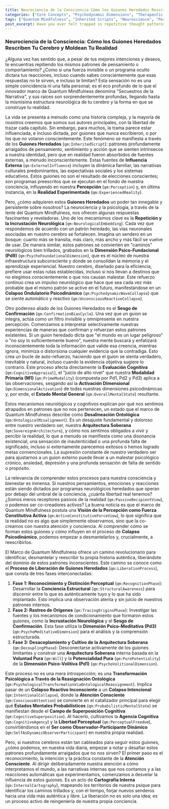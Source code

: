 ```yaml
---
title: Neurociencia de la Consciencia Cómo los Guiones Heredados Rescriben Tu Cerebro y Moldean Tu Realidad
categories: ["Core Concepts", "Psychodynamic Dimensions", "Therapeutic Strategies"]
tags: ["Quantum Mindfulness", "Inherited Scripts", "Neuroscience", "Perception", "Consciousness", "Self-Actualization", "Psychodynamic Wave Collapse", "Ontological Misalignment"]
post_excerpt: Have you ever felt trapped in repetitive thought patterns, as if an invisible force dictates your reactions? This phenomenon, known as "Inherited Scripts" within the Quantum Mindfulness framework, reveals how external influences can deeply rewire our brains and shape our perceived reality. This post explores the neurological mechanisms behind these scripts and how we can reclaim our cognitive agency to rewrite our own authentic story.
---
```


### Neurociencia de la Consciencia: Cómo los Guiones Heredados Rescriben Tu Cerebro y Moldean Tu Realidad

¿Alguna vez has sentido que, a pesar de tus mejores intenciones y deseos, te encuentras repitiendo los mismos patrones de pensamiento o comportamiento? ¿Como si una fuerza invisible o un programa oculto dictara tus reacciones, incluso cuando sabes conscientemente que esas respuestas no te sirven, e incluso te limitan? Esta sensación no es una simple coincidencia ni una falla personal; es el eco profundo de lo que el innovador marco de Quantum Mindfulness denomina "Secuestros de la Narrativa", y sus raíces son sorprendentemente profundas, llegando hasta la mismísima estructura neurológica de tu cerebro y la forma en que se construye tu realidad.

La vida se presenta a menudo como una historia compleja, y la mayoría de nosotros creemos que somos sus autores principales, con la libertad de trazar cada capítulo. Sin embargo, para muchos, la trama parece estar influenciada, e incluso dictada, por guiones que nunca escribieron, o por los que no votaron conscientemente. Este fenómeno se manifiesta a través de los **Guiones Heredados** (`qm:InheritedScript`): patrones profundamente arraigados de pensamiento, sentimiento y acción que se sienten intrínsecos a nuestra identidad, pero que en realidad fueron absorbidos de fuentes externas, a menudo inconscientemente. Estas fuentes de **Influencia Externa** (`qm:ExternalInfluence`) incluyen la dinámica familiar, las narrativas culturales predominantes, las expectativas sociales y los sistemas educativos. Estos guiones no son el resultado de elecciones conscientes; son programas preescritos que se ejecutan en el fondo de nuestra conciencia, influyendo en nuestra **Percepción** (`qm:Perception`) y, en última instancia, en la **Realidad Experimentada** (`qm:ExperiencedReality`).

Pero, ¿cómo adquieren estos **Guiones Heredados** un poder tan innegable y persistente sobre nosotros? La neurociencia y la psicología, a través de la lente del Quantum Mindfulness, nos ofrecen algunas respuestas fascinantes y reveladoras. Uno de los mecanismos clave es la **Repetición y la Incrustación Neurológica** (`qm:NeurologicalEmbedding`). Cada vez que respondemos de acuerdo con un patrón heredado, las vías neuronales asociadas en nuestro cerebro se fortalecen. Imagina un sendero en un bosque: cuanto más se transita, más claro, más ancho y más fácil se vuelve de usar. De manera similar, estos patrones se convierten en "caminos" neurológicos bien trillados, grabados en la **Dimensión Psico-Fundacional (Pd9)** (`qm:PsychoFoundationalDimension`), que es el núcleo de nuestra infraestructura subconsciente y donde se consolidan la memoria y el aprendizaje experiencial. Nuestro cerebro, diseñado para la eficiencia, prefiere usar estas rutas establecidas, incluso si nos llevan a destinos que no elegimos conscientemente o que nos causan malestar. Este refuerzo continuo crea un impulso neurológico que hace que sea cada vez más probable que el mismo patrón se active en el futuro, manifestándose en un **Colapso Ondulatorio Psicodinámico** (`qm:PsychodynamicWaveCollapse`) que se siente automático y reactivo (`qm:UnconsciousReactiveCollapse`).

Otro poderoso aliado de los Guiones Heredados es el **Sesgo de Confirmación** (`qm:ConfirmationBiasCycle`). Una vez que un guion se integra, actúa como un filtro invisible y omnipresente en nuestra percepción. Comenzamos a interpretar selectivamente nuestras experiencias de maneras que confirman y refuerzan estos patrones existentes. Si un guion heredado dicta que "el mundo es un lugar peligroso" o "no soy lo suficientemente bueno", nuestra mente buscará y enfatizará inconscientemente toda la información que valide esa creencia, mientras ignora, minimiza o distorsiona cualquier evidencia que la contradiga. Esto crea un bucle de auto-refuerzo, haciendo que el guion se sienta verdadero, inevitable y natural, incluso cuando la evidencia objetiva sugiere lo contrario. Este proceso afecta directamente la **Evaluación Cognitiva** (`qm:CognitiveAppraisal`), el "juicio de alto nivel" que nuestra **Modalidad Primaria (M1)** (`qm:PrimeModality`) (compuesta por Pd1, Pd2 y Pd3) aplica a las observaciones, sesgando así la **Activación Dimensional** (`qm:DimensionalActivation`) de todas nuestras dimensiones psicodinámicas y, por ende, el **Estado Mental General** (`qm:OverallMentalState`) resultante.

Estos mecanismos neurológicos y cognitivos explican por qué nos sentimos atrapados en patrones que no nos pertenecen, un estado que el marco de Quantum Mindfulness describe como **Desalineación Ontológica** (`qm:OntologicalMisalignment`). Es un desajuste fundamental y doloroso entre nuestro verdadero ser, nuestra **Arquitectura Soberana** (`qm:SovereignArchitecture`), y cómo nos sentimos obligados a vivir y percibir la realidad, lo que a menudo se manifiesta como una disonancia existencial, una sensación de inautenticidad o una profunda falta de significado, incluso si externamente parecemos exitosos o hemos logrado metas convencionales. La supresión constante de nuestro verdadero ser para ajustarnos a un guion externo puede llevar a un malestar psicológico crónico, ansiedad, depresión y una profunda sensación de falta de sentido o propósito.

La relevancia de comprender estos procesos para nuestra consciencia y bienestar es inmensa. Si nuestros pensamientos, emociones y reacciones están siendo dictados por programas neurológicos heredados que operan por debajo del umbral de la conciencia, ¿cuánta libertad real tenemos? ¿Somos meros receptores pasivos de la realidad (`qm:PassiveRecipientView`), o podemos ser co-creadores activos? La buena noticia es que el marco de Quantum Mindfulness postula una **Visión de la Percepción como Fuerza Constitutiva Activa** (`qm:ActiveConstitutiveForceView`), lo que significa que la realidad no es algo que simplemente observamos, sino que la co-creamos con nuestra atención y conciencia. Al comprender cómo se forman estos guiones y cómo influyen en el proceso de **Colapso Psicodinámico**, podemos empezar a desmantelarlos y, crucialmente, a reescribirlos.

El Marco de Quantum Mindfulness ofrece un camino revolucionario para identificar, desmantelar y reescribir tu propia historia auténtica, liberándote del dominio de estos patrones inconscientes. Este camino se conoce como el **Proceso de Liberación de Guiones Heredados** (`qm:LiberationProcess`), que consta de tres fases interconectadas:
1.  **Fase 1: Reconocimiento y Distinción Perceptual** (`qm:RecognitionPhase`): Desarrollar la **Conciencia Estructural** (`qm:StructuralAwareness`) para discernir entre lo que es auténticamente tuyo y lo que ha sido implantado. Esto implica una observación atenta y sin juicio de nuestros patrones internos.
2.  **Fase 2: Rastreo de Orígenes** (`qm:TracingOriginsPhase`): Investigar las fuentes y los mecanismos de condicionamiento que formaron estos guiones, como la **Incrustación Neurológica** y el **Sesgo de Confirmación**. Esta fase utiliza la **Dimensión Psico-Meditativa (Pd3)** (`qm:PsychoMeditativeDimension`) para el análisis y la comprensión estructurada.
3.  **Fase 3: Desacoplamiento y Cultivo de la Arquitectura Soberana** (`qm:DecouplingPhase`): Desconectarse activamente de los guiones limitantes y construir una **Arquitectura Soberana** interna basada en la **Voluntad Pura** (`qm:Will`) y la **Potencialidad Pura** (`qm:PurePotentiality`) de la **Dimensión Psico-Volitiva (Pd1)** (`qm:PsychoVolitionalDimension`).

Este proceso no es una mera introspección; es una **Transformación Psicológica a Través de la Reasignación Ontológica** (`qm:PsychologicalTransformationViaOntologicalReassignment`). Implica pasar de un **Colapso Reactivo Inconsciente** a un **Colapso Intencional** (`qm:IntentionalCollapse`), donde la **Atención Consciente** (`qm:ConsciousAttention`) se convierte en el catalizador principal para elegir qué **Estados Mentales Probabilísticos** (`qm:ProbabilisticMentalState`) se manifiestan desde el **Campo de Superposición Cognitiva** (`qm:CognitiveSuperposition`). Al hacerlo, cultivamos la **Agencia Cognitiva** (`qm:CognitiveAgency`) y la **Libertad Perceptual** (`qm:PerceptualFreedom`), convirtiéndonos en el **Ser como Observador-Participante Dinámico** (`qm:SelfAsDynamicObserverParticipant`) en nuestra propia realidad.

Pero, si nuestros cerebros están tan cableados para seguir estos guiones, ¿cómo podemos, en nuestra vida diaria, empezar a notar y desafiar estos patrones profundamente arraigados que no nos sirven? El primer paso es el reconocimiento, la intención y la práctica constante de la **Atención Consciente**. Al dirigir deliberadamente nuestra atención a cómo interpretamos el mundo, a las narrativas internas que nos contamos y a las reacciones automáticas que experimentamos, comenzamos a desvelar la influencia de estos guiones. Es un acto de **Cartografía Interna** (`qm:InternalCartography`), mapeando los territorios de nuestra psique para identificar los caminos trillados y, con el tiempo, forjar nuevos senderos hacia una vida más auténtica y libre. La liberación no es solo una idea; es un proceso activo de reingeniería de nuestra propia conciencia.